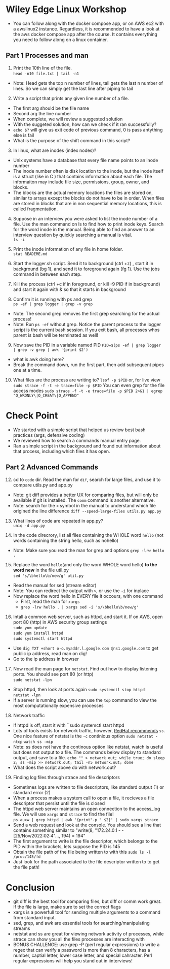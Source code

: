 # Wiley Edge Linux Workshop

- You can follow along with the docker compose app, or on AWS ec2 with a awslinux2 instance. Regardless, it is recommended to have a look at the aws docker compose app after the course. It contains everything you need to follow along on a linux container.

## Part 1 Processes and man

1. Print the 10th line of the file.  
`head -n10 file.txt | tail -n1`  
- Note: Head gets the top n number of lines, tail gets the last n number of lines. So we can simply get the last line after piping to tail

2. Write a script that prints any given line number of a file.
- The first arg should be the file name
- Second arg the line number
- When complete, we will review a suggested solution
- With the suggeted solution, how can we check if it ran successfully?
- `echo $?` will give us exit code of previous command, 0 is pass antything else is fail
- What is the purpose of the shift command in this script?

3. In linux, what are inodes (index nodes)?
- Unix systems have a database that every file name points to an inode number
- The inode number often is disk location to the inode, but the inode itself is a struct (like in C ) that contains information about each file. The informaiton may include file size, permissions, group, owner, and blocks. 
- The blocks are the actual memory locations the files are stored on, similar to arrays except the blocks do not have to be in order. When files are stored in blocks that are in non sequential memory locations, this is called fragmentation. 

4. Suppose in an interview you were asked to list the inode number of a file. Use the man command on ls to find how to print inode keys. Search for the word inode in the manual. Being able to find an answer to an interview question by quickly searching a manual is vital.  
`ls -i`

5. Print the inode information of any file in home folder.  
`stat READEME.md`

6. Start the logger.sh script. Send it to background (ctrl +z) , start it in background (bg 1), and send it to foreground again (fg 1). Use the jobs command in between each step.

7. Kill the process (ctrl +c if in foreground, or kill -9 PID if in background) and start it again with & so that it starts in background

8. Confirm it is running with ps and grep  
`ps -ef | grep logger | grep -v grep` 
- Note: The second grep removes the first grep searching for the actual process!
- Note: Run `ps -ef` without grep. Notice the parent process to the logger script is the current bash session. If you exit bash, all processes whos parent is bash will be terminated as well! 

9. Now save the PID in a variable named PID
`PID=$(ps -ef | grep logger | grep -v grep | awk '{print $2')`
- what is awk doing here?
- Break the command down, run the first part, then add subsequent pipes one at a time.

10. What files are the process are writing to?
`lsof -p $PID`
or, for live view 
`sudo strace -f -t -e trace=file -p $PID`
You can even grep for the file access modes
`sudo strace -f -t -e trace=file -p $PID 2>&1 | egrep "O_WRONLY\|O_CREAT\|O_APPEND"`


# Check Point

- We started with a simple script that helped us review best bash practices (args, defensive coding)
- We reviewed how to search a commands manual entry page. 
- Ran a simple script in the background and found out information about that process, including which files it has open.

## Part 2 Advanced Commands

12. cd to `code` dir. Read the man for `dif`, search for large files, and use it to compare utils.py and app.py
- Note: git diff provides a better UX for comparing files, but will only be available if git is installed. The `comm` command is another alternative.
- Note: search for the `<` symbol in the manual to understand which file origined the line difference
`diff --speed-large-files utils.py app.py`

13. What lines of code are repeated in app.py?  
`uniq -d app.py`

14. In the code direcrory, list all files containing the WHOLE word `hello` (not words containing the string hello, such as nohello)  
- Note: Make sure you read the man for grep and options
`grep -lrw hello .`

15. Replace the word `hello`(and only the word WHOLE word hello) **to the word new** in the file util.py  
`sed 's/\bhello\b/new/g' util.py`  
- Read the manual for sed (stream editor)
- Note: You can redirect the output with `>`, or use the `-i` for inplace
- Now replace the word hello in EVERY file it occours, with one command
	- First, read the man for `xargs`
	- `grep -lrw hello . | xargs sed -i 's/\bhello\b/new/g'`

16. Intall a common web server, such as httpd, and start it. If on AWS, open port 80 (http) in AWS security group settings  
`sudo yum update`   
`sudo yum install httpd`  
`sudo systemctl start httpd`  
- Use `dig TXT +short o-o.myaddr.l.google.com @ns1.google.com` to get public ip address, read man on dig!
- Go to the ip address in browser

17. Now read the man page for `netstat`. Find out how to display listening ports. You should see port 80 (or http)  
`sudo netstat -lpn`  
- Stop httpd, then look at ports again
`sudo systemctl stop httpd`  
`netstat -lpn`
- If a server is running slow, you can use the `top` command to view the most computationally expensive processes


18. Network traffic
- If httpd is off, start it with ``sudo systemctl start httpd` `
- Lots of tools exists for network traffic, however, [RedHat recommends](https://access.redhat.com/documentation/en-us/red_hat_enterprise_linux/7/html/performance_tuning_guide/sect-red_hat_enterprise_linux-performance_tuning_guide-networking-monitoring_and_diagnosing_performance_problems) `ss`. One nice feature of netstat is the `-c` continious option
`sudo netstat -ntcp`
`watch ss -mip`  
- Note: ss does not have the continous option like netstat, watch is useful but does not output to a file. The commands below display to standard output, and save to a file.
`echo "" > network.out; while true; do sleep 2; ss -mip >> network.out; tail -n5 network.out; done`
- What does the script above do with network.out?

19. Finding log files through strace and file descriptors
- Sometimes logs are written to file descriptors, like standard output (1) or standard error (2)
- When a process makes a system call to open a file, it recieves a file descriptor that persist until the file is closed
- The httpd web server maintains an open connection to the access_log file. We will use `xargs` and `strace` to find the file!  
`ps auxw | grep httpd | awk '{print"-p " $2}' | sudo xargs strace`
- Send a web request and look at the console. You should see a line that contains something similar to "write(8, "172.24.0.1 - - [25/Nov/2022:02:4"..., 194) = 194"
- The first argument to write is the file descriptor, which belongs to the PID within the brackets, lets suppose the PID is 145
- Obtain the file path of the file being written to with this `sudo ls -l /proc/145/fd`
- Just look for the path associated to the file descriptor written to to get the file path!


# Conclusion
- git diff is the best tool for comparing files, but diff or comm work great. If the file is large, make sure to set the correct flags
- xargs is a powerfull tool for sending multiple arguments to a command from standard input.
- sed, grep, and awk are essential tools for searching/manipulating streams
- netstat and ss are great for viewing network activity of processes, while strace can show you all the files processes are interacting with
- BONUS CHALLENGE: use grep -P (perl regular expressions) to write a regex that can verify a password is more than 8 characters, has a number, captial letter, lower case letter, and special cahracter. Perl regular expressions will help you stand out in iinterviews!
